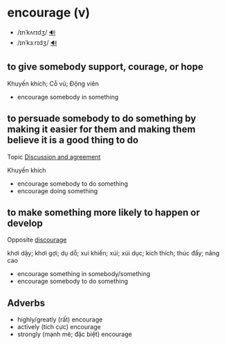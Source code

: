 # encourage (v)

- /ɪnˈkʌrɪdʒ/ [🔊](https://www.oxfordlearnersdictionaries.com/media/english/uk_pron/e/enc/encou/encourage__gb_1.mp3)
- /ɪnˈkɜːrɪdʒ/ [🔊](https://www.oxfordlearnersdictionaries.com/media/english/us_pron/e/enc/encou/encourage__us_4.mp3)

## to give somebody support, courage, or hope

Khuyến khích; Cỗ vũ; Động viên

- encourage somebody in something

## to persuade somebody to do something by making it easier for them and making them believe it is a good thing to do

Topic [Discussion and agreement](../topics/discussion-and-agreement.md#discussion--agreement)

Khuyến khích

- encourage somebody to do something
- encourage doing something

## to make something more likely to happen or develop

Opposite [discourage]()

khơi dậy; khơi gợi; dụ dỗ; xui khiến; xúi; xúi dục; kích thích; thúc đẩy; nâng cao

- encourage something in somebody/something
- encourage somebody to do something

## Adverbs

- highly/greatly (rất) encourage
- actively (tích cực) encourage
- strongly (mạnh mẽ; đặc biệt) encourage